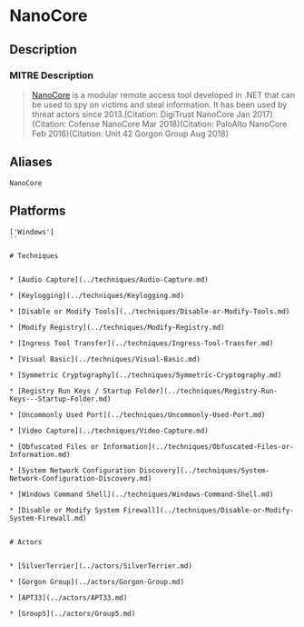 
# NanoCore

## Description

### MITRE Description

> [NanoCore](https://attack.mitre.org/software/S0336) is a modular remote access tool developed in .NET that can be used to spy on victims and steal information. It has been used by threat actors since 2013.(Citation: DigiTrust NanoCore Jan 2017)(Citation: Cofense NanoCore Mar 2018)(Citation: PaloAlto NanoCore Feb 2016)(Citation: Unit 42 Gorgon Group Aug 2018)

## Aliases

```
NanoCore
```

## Platforms

```
['Windows']
``

# Techniques


* [Audio Capture](../techniques/Audio-Capture.md)

* [Keylogging](../techniques/Keylogging.md)
    
* [Disable or Modify Tools](../techniques/Disable-or-Modify-Tools.md)
    
* [Modify Registry](../techniques/Modify-Registry.md)
    
* [Ingress Tool Transfer](../techniques/Ingress-Tool-Transfer.md)
    
* [Visual Basic](../techniques/Visual-Basic.md)
    
* [Symmetric Cryptography](../techniques/Symmetric-Cryptography.md)
    
* [Registry Run Keys / Startup Folder](../techniques/Registry-Run-Keys---Startup-Folder.md)
    
* [Uncommonly Used Port](../techniques/Uncommonly-Used-Port.md)
    
* [Video Capture](../techniques/Video-Capture.md)
    
* [Obfuscated Files or Information](../techniques/Obfuscated-Files-or-Information.md)
    
* [System Network Configuration Discovery](../techniques/System-Network-Configuration-Discovery.md)
    
* [Windows Command Shell](../techniques/Windows-Command-Shell.md)
    
* [Disable or Modify System Firewall](../techniques/Disable-or-Modify-System-Firewall.md)
    

# Actors


* [SilverTerrier](../actors/SilverTerrier.md)

* [Gorgon Group](../actors/Gorgon-Group.md)
    
* [APT33](../actors/APT33.md)
    
* [Group5](../actors/Group5.md)
    
